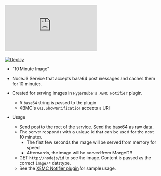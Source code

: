 ![HyperIcon](http://img.dafont.com/preview.php?text=HyperIcon&ttf=squared_display0&ext=1&size=64&psize=m&y=53)
====

[![Deploy](https://www.herokucdn.com/deploy/button.png)](https://heroku.com/deploy)

* "10 Minute Image"
* NodeJS Service that accepts base64 post messages and caches them for 10 minutes.
* Created for serving images in `HyperQube's XBMC Notifier` plugin.
	* A `base64` string is passed to the plugin
	* XBMC's `GUI.ShowNotification` accepts a URI
	
* Usage
    * Send post to the root of the service. Send the base64 as raw data.
    * The server responds with a unique id that can be used for the next 10 minutes.
    	* The first few seconds the image will be served from memory for speed.
    	* Afterwards, the image will be served from MongoDB.
    * GET `http://nodejs/id` to see the image. Content is passed as the correct `image/*` datatype.
    * See the [XBMC Notifier plugin](https://github.com/steventhuriot/HyperQube-Plugins) for sample usage.
